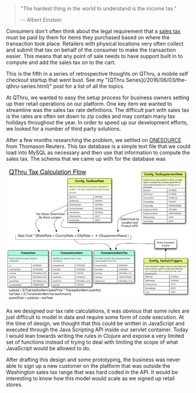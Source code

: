 > "The hardest thing in the world to understand is the income tax."
>
> -- Albert Einstein

Consumers don't often think about the legal requirement that a [sales tax][sales-tax] 
must be paid by them for items they purchased based on where the transaction took place. 
Retailers with physical locations very often collect and submit that tax on behalf of the 
consumer to make the transaction easier. This means that any point of sale needs to have 
support built in to compute and add the sales tax on to the cart. 

<div class="alert alert-info">
This is the fifth in a series of retrospective thoughts on QThru, a mobile
self checkout startup that went bust. See my
"[QThru Series](/2016/06/03/the-qthru-series.html)" post for a list of all the
topics.
</div>

At QThru, we wanted to easy the setup process for business owners setting up their retail
operations on our platform. One key item we wanted to streamline was the sales tax rate
definitions. The difficult part with sales tax is the rates are often set down to zip codes
and may contain many tax holidays throughout the year. In order to speed up our development
efforts, we looked for a number of third party solutions. 
 
After a few months researching the problem, we settled on [ONESOURCE][ONESOURCE] from Thomason 
Reuters. This tax database is a simple text file that we could load into MySQL as necessary
and then use that information to compute the sales tax. The schema that we came up with for
the database was   

![Sales Tax Design](taxes.png)

As we designed our tax rate calculations, it was obvious that some rules are just difficult
to model in data and require some form of code execution. At the time of design, we thought
that this could be written in JavaScript and executed through the Java Scripting API inside
our servlet container. Today I would lean towards writing the rules in Clojure and expose a
very limited set of functions instead of trying to deal with limiting the scope of what
JavaScript would be allowed to do.

After drafting this design and some prototyping, the business was never able to sign up a
new customer on the platform that was outside the Washington sales tax range that was hard
coded in the API. It would be interesting to know how this model would scale as we signed
up retail stores. 

[sales-tax]: https://en.wikipedia.org/wiki/Sales_tax
[ONESOURCE]: https://tax.thomsonreuters.com/products/brands/onesource/indirect-tax/rates/